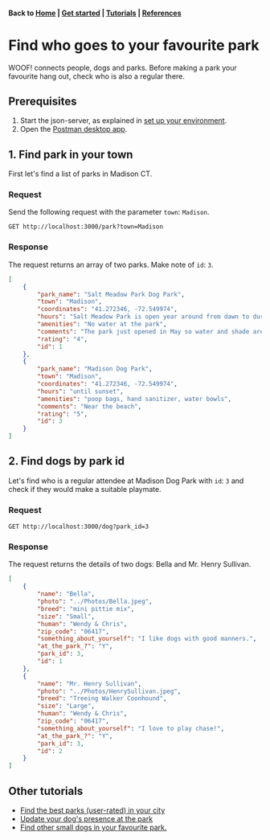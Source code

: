 #### Back to [Home](index.md) | [Get started](index.md#get-started) | [Tutorials](index.md#tutorials) | [References](index.md#reference)

# Find who goes to your favourite park
WOOF! connects people, dogs and parks. Before making a park your favourite hang out, check who is also a regular there. 
## Prerequisites 
 1. Start the json-server, as explained in [set up your environment](initial-setup.md).
 2. Open the [Postman desktop app](https://www.postman.com/downloads/).

## 1. Find park in your town
First let's find a list of parks in Madison CT.
### Request
Send the following request with the parameter `town`: `Madison`.
```
GET http://localhost:3000/park?town=Madison
```

### Response
The request returns an array of two parks. Make note of `id`: `3`.
```json
[
    {
        "park_name": "Salt Meadow Park Dog Park",
        "town": "Madison",
        "coordinates": "41.272346, -72.549974",
        "hours": "Salt Meadow Park is open year around from dawn to dusk",
        "amenities": "No water at the park",
        "comments": "The park just opened in May so water and shade are yet to be put in but overall great area.",
        "rating": "4",
        "id": 1
    },
    {
        "park_name": "Madison Dog Park",
        "town": "Madison",
        "coordinates": "41.272346, -72.549974",
        "hours": "until sunset",
        "amenities": "poop bags, hand sanitizer, water bowls",
        "comments": "Near the beach",
        "rating": "5",
        "id": 3
    }
]
```
 ## 2. Find dogs by park id
 Let's find who is a regular attendee at Madison Dog Park with `id`: `3` and check if they would make a suitable playmate.
 ### Request
```
GET http://localhost:3000/dog?park_id=3
```

### Response
The request returns the details of two dogs: Bella and Mr. Henry Sullivan.
```json
[
    {
        "name": "Bella",
        "photo": "../Photos/Bella.jpeg",
        "breed": "mini pittie mix",
        "size": "Small",
        "human": "Wendy & Chris",
        "zip_code": "06417",
        "something_about_yourself": "I like dogs with good manners.",
        "at_the_park_?": "Y",
        "park_id": 3,
        "id": 1
    },
    {
        "name": "Mr. Henry Sullivan",
        "photo": "../Photos/HenrySullivan.jpeg",
        "breed": "Treeing Walker Coonhound",
        "size": "Large",
        "human": "Wendy & Chris",
        "zip_code": "06417",
        "something_about_yourself": "I love to play chase!",
        "at_the_park_?": "Y",
        "park_id": 3,
        "id": 2
    }
]
```
## Other tutorials
* [Find the best parks (user-rated) in your city](tuto-get-top-rated-park.md)
* [Update your dog's presence at the park](tuto-update-park-presence.md)
* [Find other small dogs in your favourite park.](tuto-get-park-small-dogs.md)


